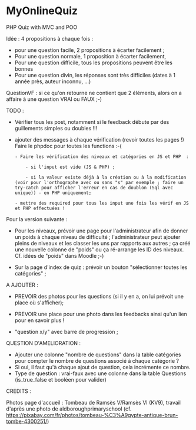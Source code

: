 # MyOnlineQuiz

PHP Quiz with MVC and POO

Idée : 4 propositions à chaque fois :

- pour une question facile, 2 propositions à écarter facilement ;
- Pour une question normale, 1 proposition à écarter facilement,
- Pour une question difficile, tous les propositions peuvent être les bonnes
- Pour une question divin, les réponses sont très difficiles (dates à 1 année près, auteur inconnu, ...)

QuestionVF : si ce qu'on retourne ne contient que 2 éléments, alors on a affaire à une question VRAI ou FAUX ;-)

TODO :

- Vérifier tous les post, notamment si le feedback débute par des guillements simples ou doubles !!!

- ajouter des messages à chaque vérification (revoir toutes les pages !)
  Faire le phpdoc pour toutes les functions :-(

      - Faire les vérification des niveaux et catégories en JS et PHP  :

          - si l'input est vide (JS & PHP) ;

          - si la valeur existe déjà à la création ou à la modification (voir pour l'orthographe avec ou sans "s" par exemple ; faire un try-catch pour afficher l'erreur en cas de doublon (Sql avec unique)) - en PHP uniquement;

      - mettre des required pour tous les input une fois les vérif en JS et PHP effectuées !

Pour la version suivante :

- Pour les niveaux, prévoir une page pour l'administrateur afin de donner un poids à chaque niveau de difficulté ;
  l'administrateur peut ajouter pleins de niveaux et les classer les uns par rapports aux autres ;
  ça créé une nouvelle colonne de "poids" ou ça ré-arrange les ID des niveaux.
  Cf. idées de "poids" dans Moodle ;-)

- Sur la page d'index de quiz : prévoir un bouton "sélectionner toutes les catégories" ;

A AJOUTER :

- PREVOIR des photos pour les questions (si il y en a, on lui prévoit une place où s'afficher);
- PREVOIR une place pour une photo dans les feedbacks ainsi qu'un lien pour en savoir plus !

- "question x/y" avec barre de progression ;

QUESTION D'AMELIORATION :

- Ajouter une colonne "nombre de questions" dans la table catégories pour compter le nombre de questions associé à chaque catégorie ?
- Si oui, il faut qu'à chaque ajout de question, cela incrémente ce nombre.
- Type de question : vrai-faux avec une colonne dans la table Questions (is_true_false et booléen pour valider)

CREDITS :

Photos page d'accueil : Tombeau de Ramsès V/Ramsès VI (KV9), travail d'après une photo de aldboroughprimaryschool (cf. https://pixabay.com/fr/photos/tombeau-%C3%A9gypte-antique-brun-tombe-4300251/)
